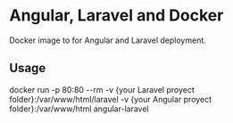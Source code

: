 # Angular, Laravel and Docker
Docker image to for Angular and Laravel deployment.

## Usage
docker run -p 80:80 --rm -v {your Laravel proyect folder}:/var/www/html/laravel -v {your Angular proyect folder}:/var/www/html angular-laravel

